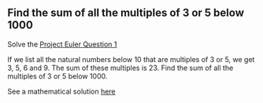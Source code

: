## Find the sum of all the multiples of 3 or 5 below 1000
Solve the [Project Euler Question 1](https://projecteuler.net/problem=1)

If we list all the natural numbers below 10 that are multiples of 3 or 5, we get 3, 5, 6 and 9. The sum of these multiples is 23.
Find the sum of all the multiples of 3 or 5 below 1000.



See a mathematical solution [here](https://math.stackexchange.com/questions/9259/find-the-sum-of-all-the-multiples-of-3-or-5-below-1000)
